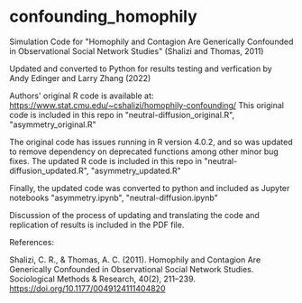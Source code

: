 ﻿# confounding_homophily
Simulation Code for "Homophily and Contagion Are Generically Confounded in Observational Social Network Studies" (Shalizi and Thomas, 2011)

Updated and converted to Python for results testing and verfication by Andy Edinger and Larry Zhang (2022)

Authors' original R code is available at: https://www.stat.cmu.edu/~cshalizi/homophily-confounding/
This original code is included in this repo in "neutral-diffusion_original.R", "asymmetry_original.R"

The original code has issues running in R version 4.0.2, and so was updated to remove dependency on deprecated functions among other minor bug fixes. 
The updated R code is included in this repo in "neutral-diffusion_updated.R", "asymmetry_updated.R"

Finally, the updated code was converted to python and included as Jupyter notebooks "asymmetry.ipynb", "neutral-diffusion.ipynb"

Discussion of the process of updating and translating the code and replication of results is included in the PDF file.



References:

Shalizi, C. R., & Thomas, A. C. (2011). Homophily and Contagion Are Generically Confounded in Observational Social Network Studies. Sociological Methods & Research,    40(2), 211–239. https://doi.org/10.1177/0049124111404820

